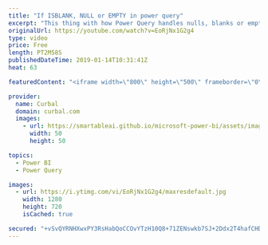 ```yaml
---
title: "If ISBLANK, NULL or EMPTY in power query"
excerpt: "This thing with how Power Query handles nulls, blanks or empty drove me nuts when I was a beginner and still today I manage to forget about it, so here is a video for how to manage them in case you struggle also with it.  In this video, I will show you how to to is blank in power query. If you are trying"
originalUrl: https://youtube.com/watch?v=EoRjNx1G2g4
type: video
price: Free
length: PT2M58S
publishedDateTime: 2019-01-14T10:31:41Z
heat: 63

featuredContent: "<iframe width=\"800\" height=\"500\" frameborder=\"0\" src=\"https://www.youtube.com/embed/EoRjNx1G2g4\" allow=\"accelerometer; autoplay; encrypted-media; gyroscope; picture-in-picture\" allowfullscreen></iframe>"

provider:
  name: Curbal
  domain: curbal.com
  images:
    - url: https://smartableai.github.io/microsoft-power-bi/assets/images/organizations/curbal.com-50x50.jpg
      width: 50
      height: 50

topics:
  - Power BI
  - Power Query

images:
  - url: https://i.ytimg.com/vi/EoRjNx1G2g4/maxresdefault.jpg
    width: 1280
    height: 720
    isCached: true

secured: "+vSvQYRNHXwxPY3RsHabQoCCOvYTzH10Q8+71ZENswkb7SJ+2Ddx2T4hafCHDftIEGAjhhT9RPHPrbU3DDubwtEmW/EfdaeXHpTILHq1gU2JkCuzoAaZjwRjTiq6H2NIVLGKgilfp6ieQWWa2iMFY32I08ToaYFnIYQ6Z0XiiqzrRuVgAbyyMbKU1RD41E4OHTPP6oOvlVioY/QodDNG+f5bsKG7pYI75Ha45cvszQ5hb1wMEPtdLEIdvriTCDy+rpZ/Q3AL+k6Ts9+galEL6Fux2kmPY1EFsDdoGzvhJLEprz+TeMCxL/lt45Nsvl8wZ9pI5ULaukz/ZLjxH9ahk2B2wcFJcQQpAwoUd1Rv9DtqLK6dI4kXWljo2qPGhT5DFrIO1zMpdhp9yMxn1mmLEYZkCT+QwtGzX7Slxwkmx4c=;xDlutJMK1xKhMyoVfRahSA=="
---
```


